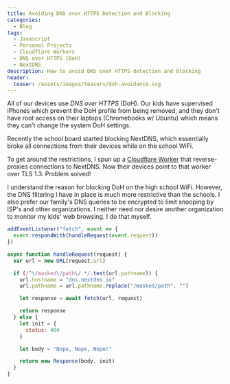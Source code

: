 ```yaml
---
title: Avoiding DNS over HTTPS Detection and Blocking
categories:
  - Blog
tags:
  - Javascript
  - Personal Projects
  - Cloudflare Workers
  - DNS over HTTPS (DoH)
  - NextDNS
description: How to avoid DNS over HTTPS detection and blocking
header:
  teaser: /assets/images/teasers/doh-avoidance.svg
---
```


All of our devices use _DNS over HTTPS_ (DoH). Our kids have supervised iPhones which prevent the DoH profile from being removed, and they don't have root access on their laptops (Chromebooks w/ Ubuntu) which means they can't change the system DoH settings.

Recently the school board started blocking NextDNS, which essentially broke all connections from their devices while on the school WiFi.

To get around the restrictions, I spun up a [Cloudflare Worker](https://workers.cloudflare.com) that reverse-proxies connections to NextDNS. Now their devices point to that worker over TLS 1.3. Problem solved!

I understand the reason for blocking DoH on the high school WiFi. However, the DNS filtering I have in place is much more restrictive than the schools. I also prefer our family's DNS queries to be encrypted to limit snooping by ISP's and other organizations. I neither need nor desire another organization to monitor my kids' web browsing.  I do that myself.


```javascript
addEventListener("fetch", event => {
  event.respondWith(handleRequest(event.request))
})

async function handleRequest(request) {
  var url = new URL(request.url)

  if (/^\/masked\/path\/.*/.test(url.pathname)) {
    url.hostname = "dns.nextdns.io"
    url.pathname = url.pathname.replace("/masked/path", "")

    let response = await fetch(url, request)

    return response
  } else {
    let init = {
      status: 404
    }

    let body = "Nope, Nope, Nope!"

    return new Response(body, init)
  }
}
```

